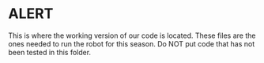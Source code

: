# ALERT
This is where the working version of our code is located. These files are the ones needed to run the robot for this season. Do NOT put code that has not been tested in this folder.
